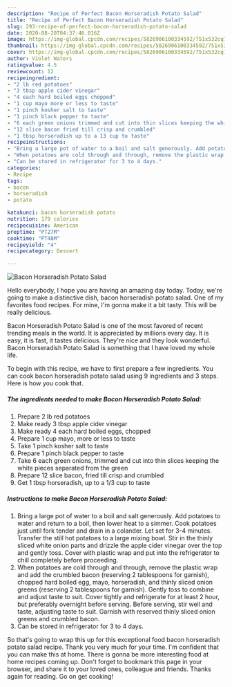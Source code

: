 ```yaml
---
description: "Recipe of Perfect Bacon Horseradish Potato Salad"
title: "Recipe of Perfect Bacon Horseradish Potato Salad"
slug: 293-recipe-of-perfect-bacon-horseradish-potato-salad
date: 2020-08-20T04:37:46.016Z
image: https://img-global.cpcdn.com/recipes/5826906100334592/751x532cq70/bacon-horseradish-potato-salad-recipe-main-photo.jpg
thumbnail: https://img-global.cpcdn.com/recipes/5826906100334592/751x532cq70/bacon-horseradish-potato-salad-recipe-main-photo.jpg
cover: https://img-global.cpcdn.com/recipes/5826906100334592/751x532cq70/bacon-horseradish-potato-salad-recipe-main-photo.jpg
author: Violet Waters
ratingvalue: 4.5
reviewcount: 12
recipeingredient:
- "2 lb red potatoes"
- "3 tbsp apple cider vinegar"
- "4 each hard boiled eggs chopped"
- "1 cup mayo more or less to taste"
- "1 pinch kosher salt to taste"
- "1 pinch black pepper to taste"
- "6 each green onions trimmed and cut into thin slices keeping the white pieces separated from the green"
- "12 slice bacon fried till crisp and crumbled"
- "1 tbsp horseradish up to a 13 cup to taste"
recipeinstructions:
- "Bring a large pot of water to a boil and salt generously. Add potatoes to water and return to a boil, then lower heat to a simmer.   Cook potatoes just until fork tender and drain in a colander. Let set for 3-4 minutes. Transfer the still hot potatoes to a large mixing bowl. Stir in the thinly sliced white onion parts and drizzle the apple cider vinegar over the top and gently toss. Cover with plastic wrap and put into the refrigerator to chill completely before proceeding."
- "When potatoes are cold through and through, remove the plastic wrap and add the crumbled bacon (reserving 2 tablespoons for garnish), chopped hard boiled egg, mayo, horseradish, and thinly sliced onion greens (reserving 2 tablespoons for garnish). Gently toss to combine and adjust taste to suit. Cover tightly and refrigerate for at least 2 hour, but preferably overnight before serving. Before serving, stir well and taste, adjusting taste to suit. Garnish with reserved thinly sliced onion greens and crumbled bacon."
- "Can be stored in refrigerator for 3 to 4 days."
categories:
- Recipe
tags:
- bacon
- horseradish
- potato

katakunci: bacon horseradish potato 
nutrition: 179 calories
recipecuisine: American
preptime: "PT27M"
cooktime: "PT48M"
recipeyield: "4"
recipecategory: Dessert

---
```



![Bacon Horseradish Potato Salad](https://img-global.cpcdn.com/recipes/5826906100334592/751x532cq70/bacon-horseradish-potato-salad-recipe-main-photo.jpg)

Hello everybody, I hope you are having an amazing day today. Today, we're going to make a distinctive dish, bacon horseradish potato salad. One of my favorites food recipes. For mine, I'm gonna make it a bit tasty. This will be really delicious.



Bacon Horseradish Potato Salad is one of the most favored of recent trending meals in the world. It is appreciated by millions every day. It is easy, it is fast, it tastes delicious. They're nice and they look wonderful. Bacon Horseradish Potato Salad is something that I have loved my whole life.


To begin with this recipe, we have to first prepare a few ingredients. You can cook bacon horseradish potato salad using 9 ingredients and 3 steps. Here is how you cook that.

##### The ingredients needed to make Bacon Horseradish Potato Salad:

1. Prepare 2 lb red potatoes
1. Make ready 3 tbsp apple cider vinegar
1. Make ready 4 each hard boiled eggs, chopped
1. Prepare 1 cup mayo, more or less to taste
1. Take 1 pinch kosher salt to taste
1. Prepare 1 pinch black pepper to taste
1. Take 6 each green onions, trimmed and cut into thin slices keeping the white pieces separated from the green
1. Prepare 12 slice bacon, fried till crisp and crumbled
1. Get 1 tbsp horseradish, up to a 1/3 cup to taste




##### Instructions to make Bacon Horseradish Potato Salad:

1. Bring a large pot of water to a boil and salt generously. Add potatoes to water and return to a boil, then lower heat to a simmer.   Cook potatoes just until fork tender and drain in a colander. Let set for 3-4 minutes. Transfer the still hot potatoes to a large mixing bowl. Stir in the thinly sliced white onion parts and drizzle the apple cider vinegar over the top and gently toss. Cover with plastic wrap and put into the refrigerator to chill completely before proceeding.
1. When potatoes are cold through and through, remove the plastic wrap and add the crumbled bacon (reserving 2 tablespoons for garnish), chopped hard boiled egg, mayo, horseradish, and thinly sliced onion greens (reserving 2 tablespoons for garnish). Gently toss to combine and adjust taste to suit. Cover tightly and refrigerate for at least 2 hour, but preferably overnight before serving. Before serving, stir well and taste, adjusting taste to suit. Garnish with reserved thinly sliced onion greens and crumbled bacon.
1. Can be stored in refrigerator for 3 to 4 days.




So that's going to wrap this up for this exceptional food bacon horseradish potato salad recipe. Thank you very much for your time. I'm confident that you can make this at home. There is gonna be more interesting food at home recipes coming up. Don't forget to bookmark this page in your browser, and share it to your loved ones, colleague and friends. Thanks again for reading. Go on get cooking!
